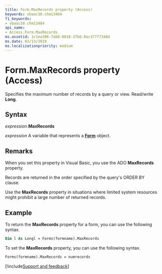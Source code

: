 ```yaml
---
title: Form.MaxRecords property (Access)
keywords: vbaac10.chm13484
f1_keywords:
- vbaac10.chm13484
api_name:
- Access.Form.MaxRecords
ms.assetid: 1c1ea306-7ab0-8818-2fb6-8ac377f73484
ms.date: 03/13/2019
ms.localizationpriority: medium
---
```



# Form.MaxRecords property (Access)

Specifies the maximum number of records by a query or view. Read/write **Long**.


## Syntax

_expression_.**MaxRecords**

_expression_ A variable that represents a **[Form](Access.Form.md)** object.


## Remarks

When you set this property in Visual Basic, you use the ADO **MaxRecords** property.

Records are returned in the order specified by the query's ORDER BY clause.

Use the **MaxRecords** property in situations where limited system resources might prohibit a large number of returned records.


## Example

To return the **MaxRecords** property for a form, you can use the following syntax.

```vb
Dim l As Longl = Forms(formname).MaxRecords
```

To set the **MaxRecords** property, you can use the following syntax.

```vb
Forms(formname).MaxRecords = numrecords
```



[!include[Support and feedback](~/includes/feedback-boilerplate.md)]